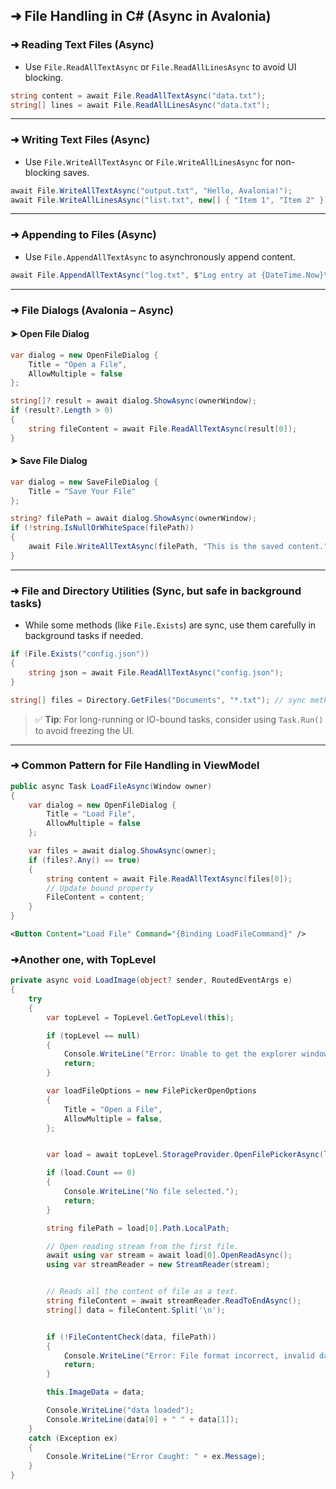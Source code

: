 ## ➜ File Handling in C# (Async in Avalonia)

### ➜ Reading Text Files (Async)
- Use `File.ReadAllTextAsync` or `File.ReadAllLinesAsync` to avoid UI blocking.

```csharp
string content = await File.ReadAllTextAsync("data.txt");
string[] lines = await File.ReadAllLinesAsync("data.txt");
```

---

### ➜ Writing Text Files (Async)
- Use `File.WriteAllTextAsync` or `File.WriteAllLinesAsync` for non-blocking saves.

```csharp
await File.WriteAllTextAsync("output.txt", "Hello, Avalonia!");
await File.WriteAllLinesAsync("list.txt", new[] { "Item 1", "Item 2" });
```

---

### ➜ Appending to Files (Async)
- Use `File.AppendAllTextAsync` to asynchronously append content.

```csharp
await File.AppendAllTextAsync("log.txt", $"Log entry at {DateTime.Now}\n");
```

---

### ➜ File Dialogs (Avalonia – Async)

#### ➤ Open File Dialog
```csharp
var dialog = new OpenFileDialog {
    Title = "Open a File",
    AllowMultiple = false
};

string[]? result = await dialog.ShowAsync(ownerWindow);
if (result?.Length > 0)
{
    string fileContent = await File.ReadAllTextAsync(result[0]);
}
```

#### ➤ Save File Dialog
```csharp
var dialog = new SaveFileDialog {
    Title = "Save Your File"
};

string? filePath = await dialog.ShowAsync(ownerWindow);
if (!string.IsNullOrWhiteSpace(filePath))
{
    await File.WriteAllTextAsync(filePath, "This is the saved content.");
}
```

---

### ➜ File and Directory Utilities (Sync, but safe in background tasks)
- While some methods (like `File.Exists`) are sync, use them carefully in background tasks if needed.

```csharp
if (File.Exists("config.json"))
{
    string json = await File.ReadAllTextAsync("config.json");
}

string[] files = Directory.GetFiles("Documents", "*.txt"); // sync method
```

> ✅ **Tip**: For long-running or IO-bound tasks, consider using `Task.Run()` to avoid freezing the UI.

---

### ➜ Common Pattern for File Handling in ViewModel
```csharp
public async Task LoadFileAsync(Window owner)
{
    var dialog = new OpenFileDialog {
        Title = "Load File",
        AllowMultiple = false
    };

    var files = await dialog.ShowAsync(owner);
    if (files?.Any() == true)
    {
        string content = await File.ReadAllTextAsync(files[0]);
        // Update bound property
        FileContent = content;
    }
}
```

```xml
<Button Content="Load File" Command="{Binding LoadFileCommand}" />
```
### ➜Another one, with TopLevel
```csharp 
private async void LoadImage(object? sender, RoutedEventArgs e)
{
    try
    {
        var topLevel = TopLevel.GetTopLevel(this);

        if (topLevel == null)
        {
            Console.WriteLine("Error: Unable to get the explorer window.");
            return;
        }

        var loadFileOptions = new FilePickerOpenOptions
        {
            Title = "Open a File",
            AllowMultiple = false,
        };


        var load = await topLevel.StorageProvider.OpenFilePickerAsync(loadFileOptions);

        if (load.Count == 0)
        {
            Console.WriteLine("No file selected.");
            return;
        }

        string filePath = load[0].Path.LocalPath;

        // Open reading stream from the first file.
        await using var stream = await load[0].OpenReadAsync();
        using var streamReader = new StreamReader(stream);


        // Reads all the content of file as a text.
        string fileContent = await streamReader.ReadToEndAsync();
        string[] data = fileContent.Split('\n');


        if (!FileContentCheck(data, filePath))
        {
            Console.WriteLine("Error: File format incorrect, invalid data.");
            return;
        }

        this.ImageData = data;

        Console.WriteLine("data loaded");
        Console.WriteLine(data[0] + " " + data[1]);
    }
    catch (Exception ex)
    {
        Console.WriteLine("Error Caught: " + ex.Message);
    }
}
```
